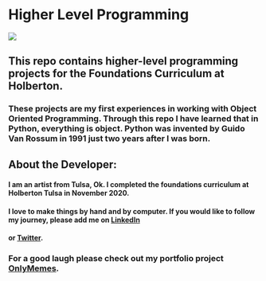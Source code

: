 # Higher Level Programming
<img src="https://upload.wikimedia.org/wikipedia/commons/thumb/f/f8/Python_logo_and_wordmark.svg/1920px-Python_logo_and_wordmark.svg.png" align="center">

## This repo contains higher-level programming projects for the Foundations Curriculum at Holberton.
### These projects are my first experiences in working with Object Oriented Programming. Through this repo I have learned that in Python, everything is object. Python was invented  by Guido Van Rossum in 1991 just two years after I was born.
## About the Developer:
#### I am an artist from Tulsa, Ok. I completed the foundations curriculum at Holberton Tulsa in November 2020.  
#### I love to make things by hand and by computer. If you would like to follow my journey, please add me on [LinkedIn](https://www.linkedin.com/in/tahliaroper/)
#### or [Twitter](https://twitter.com/TahliaRoper).
### For a good laugh please check out my portfolio project [OnlyMemes](https://github.com/roundhousetally/OnlyMemes). 
